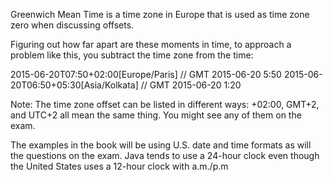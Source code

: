 Greenwich Mean Time is a time zone in Europe that is used as time zone zero when discussing offsets. 

Figuring out how far apart are these moments in time, to approach a problem like this, you subtract the time zone from the time:

2015-06-20T07:50+02:00[Europe/Paris] // GMT 2015-06-20 5:50
2015-06-20T06:50+05:30[Asia/Kolkata] // GMT 2015-06-20 1:20

Note:
  The time zone offset can be listed in different ways: +02:00, GMT+2, and UTC+2 all mean the same thing. You might see any of them on the   exam.

  The examples in the book will be using U.S. date and time formats as will the questions on the exam. Java tends to use a 24-hour clock
  even though the United States uses a 12-hour clock with a.m./p.m
